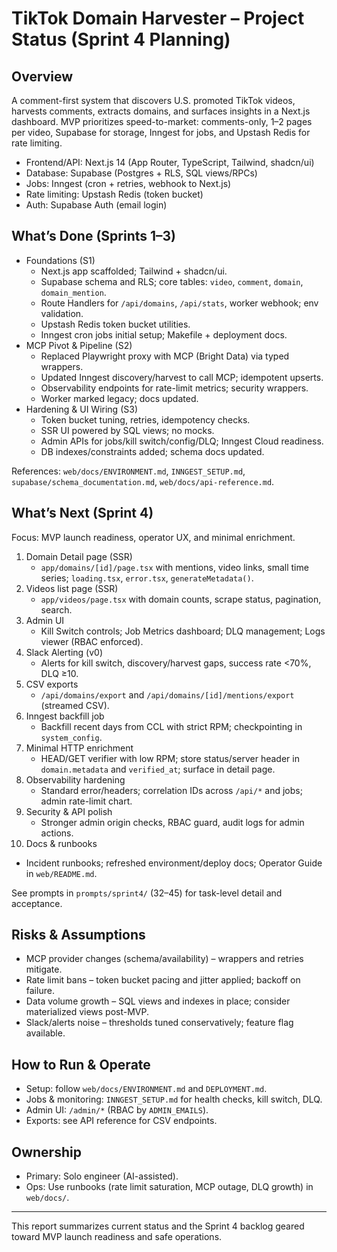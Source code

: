 # TikTok Domain Harvester – Project Status (Sprint 4 Planning)

## Overview

A comment-first system that discovers U.S. promoted TikTok videos, harvests comments, extracts domains, and surfaces insights in a Next.js dashboard. MVP prioritizes speed-to-market: comments-only, 1–2 pages per video, Supabase for storage, Inngest for jobs, and Upstash Redis for rate limiting.

- Frontend/API: Next.js 14 (App Router, TypeScript, Tailwind, shadcn/ui)
- Database: Supabase (Postgres + RLS, SQL views/RPCs)
- Jobs: Inngest (cron + retries, webhook to Next.js)
- Rate limiting: Upstash Redis (token bucket)
- Auth: Supabase Auth (email login)

## What’s Done (Sprints 1–3)

- Foundations (S1)
  - Next.js app scaffolded; Tailwind + shadcn/ui.
  - Supabase schema and RLS; core tables: `video`, `comment`, `domain`, `domain_mention`.
  - Route Handlers for `/api/domains`, `/api/stats`, worker webhook; env validation.
  - Upstash Redis token bucket utilities.
  - Inngest cron jobs initial setup; Makefile + deployment docs.
- MCP Pivot & Pipeline (S2)
  - Replaced Playwright proxy with MCP (Bright Data) via typed wrappers.
  - Updated Inngest discovery/harvest to call MCP; idempotent upserts.
  - Observability endpoints for rate-limit metrics; security wrappers.
  - Worker marked legacy; docs updated.
- Hardening & UI Wiring (S3)
  - Token bucket tuning, retries, idempotency checks.
  - SSR UI powered by SQL views; no mocks.
  - Admin APIs for jobs/kill switch/config/DLQ; Inngest Cloud readiness.
  - DB indexes/constraints added; schema docs updated.

References: `web/docs/ENVIRONMENT.md`, `INNGEST_SETUP.md`, `supabase/schema_documentation.md`, `web/docs/api-reference.md`.

## What’s Next (Sprint 4)

Focus: MVP launch readiness, operator UX, and minimal enrichment.

1. Domain Detail page (SSR)
   - `app/domains/[id]/page.tsx` with mentions, video links, small time series; `loading.tsx`, `error.tsx`, `generateMetadata()`.
2. Videos list page (SSR)
   - `app/videos/page.tsx` with domain counts, scrape status, pagination, search.
3. Admin UI
   - Kill Switch controls; Job Metrics dashboard; DLQ management; Logs viewer (RBAC enforced).
4. Slack Alerting (v0)
   - Alerts for kill switch, discovery/harvest gaps, success rate <70%, DLQ ≥10.
5. CSV exports
   - `/api/domains/export` and `/api/domains/[id]/mentions/export` (streamed CSV).
6. Inngest backfill job
   - Backfill recent days from CCL with strict RPM; checkpointing in `system_config`.
7. Minimal HTTP enrichment
   - HEAD/GET verifier with low RPM; store status/server header in `domain.metadata` and `verified_at`; surface in detail page.
8. Observability hardening
   - Standard error/headers; correlation IDs across `/api/*` and jobs; admin rate-limit chart.
9. Security & API polish
   - Stronger admin origin checks, RBAC guard, audit logs for admin actions.
10. Docs & runbooks

- Incident runbooks; refreshed environment/deploy docs; Operator Guide in `web/README.md`.

See prompts in `prompts/sprint4/` (32–45) for task-level detail and acceptance.

## Risks & Assumptions

- MCP provider changes (schema/availability) – wrappers and retries mitigate.
- Rate limit bans – token bucket pacing and jitter applied; backoff on failure.
- Data volume growth – SQL views and indexes in place; consider materialized views post-MVP.
- Slack/alerts noise – thresholds tuned conservatively; feature flag available.

## How to Run & Operate

- Setup: follow `web/docs/ENVIRONMENT.md` and `DEPLOYMENT.md`.
- Jobs & monitoring: `INNGEST_SETUP.md` for health checks, kill switch, DLQ.
- Admin UI: `/admin/*` (RBAC by `ADMIN_EMAILS`).
- Exports: see API reference for CSV endpoints.

## Ownership

- Primary: Solo engineer (AI-assisted).
- Ops: Use runbooks (rate limit saturation, MCP outage, DLQ growth) in `web/docs/`.

---

This report summarizes current status and the Sprint 4 backlog geared toward MVP launch readiness and safe operations.
